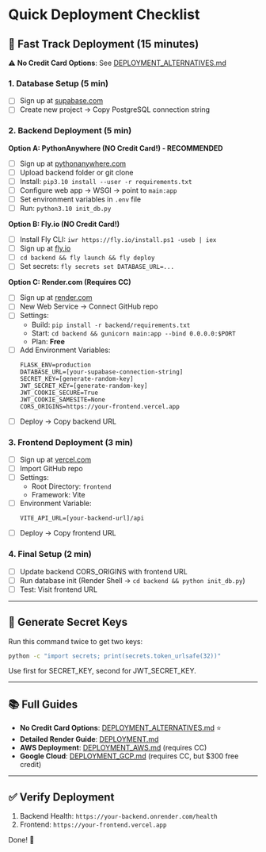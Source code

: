 # Quick Deployment Checklist

## 🚀 Fast Track Deployment (15 minutes)

⚠️ **No Credit Card Options**: See [DEPLOYMENT_ALTERNATIVES.md](./DEPLOYMENT_ALTERNATIVES.md)

### 1. Database Setup (5 min)
- [ ] Sign up at [supabase.com](https://supabase.com)
- [ ] Create new project → Copy PostgreSQL connection string

### 2. Backend Deployment (5 min)

**Option A: PythonAnywhere (NO Credit Card!) - RECOMMENDED**
- [ ] Sign up at [pythonanywhere.com](https://www.pythonanywhere.com)
- [ ] Upload backend folder or git clone
- [ ] Install: `pip3.10 install --user -r requirements.txt`
- [ ] Configure web app → WSGI → point to `main:app`
- [ ] Set environment variables in `.env` file
- [ ] Run: `python3.10 init_db.py`

**Option B: Fly.io (NO Credit Card!)**
- [ ] Install Fly CLI: `iwr https://fly.io/install.ps1 -useb | iex`
- [ ] Sign up at [fly.io](https://fly.io)
- [ ] `cd backend && fly launch && fly deploy`
- [ ] Set secrets: `fly secrets set DATABASE_URL=...`

**Option C: Render.com (Requires CC)**
- [ ] Sign up at [render.com](https://render.com)
- [ ] New Web Service → Connect GitHub repo
- [ ] Settings:
  - Build: `pip install -r backend/requirements.txt`
  - Start: `cd backend && gunicorn main:app --bind 0.0.0.0:$PORT`
  - Plan: **Free**
- [ ] Add Environment Variables:
  ```
  FLASK_ENV=production
  DATABASE_URL=[your-supabase-connection-string]
  SECRET_KEY=[generate-random-key]
  JWT_SECRET_KEY=[generate-random-key]
  JWT_COOKIE_SECURE=True
  JWT_COOKIE_SAMESITE=None
  CORS_ORIGINS=https://your-frontend.vercel.app
  ```
- [ ] Deploy → Copy backend URL

### 3. Frontend Deployment (3 min)
- [ ] Sign up at [vercel.com](https://vercel.com)
- [ ] Import GitHub repo
- [ ] Settings:
  - Root Directory: `frontend`
  - Framework: Vite
- [ ] Environment Variable:
  ```
  VITE_API_URL=[your-backend-url]/api
  ```
- [ ] Deploy → Copy frontend URL

### 4. Final Setup (2 min)
- [ ] Update backend CORS_ORIGINS with frontend URL
- [ ] Run database init (Render Shell → `cd backend && python init_db.py`)
- [ ] Test: Visit frontend URL

---

## 🔑 Generate Secret Keys

Run this command twice to get two keys:
```bash
python -c "import secrets; print(secrets.token_urlsafe(32))"
```

Use first for SECRET_KEY, second for JWT_SECRET_KEY.

---

## 📚 Full Guides

- **No Credit Card Options**: [DEPLOYMENT_ALTERNATIVES.md](./DEPLOYMENT_ALTERNATIVES.md) ⭐
- **Detailed Render Guide**: [DEPLOYMENT.md](./DEPLOYMENT.md)
- **AWS Deployment**: [DEPLOYMENT_AWS.md](./DEPLOYMENT_AWS.md) (requires CC)
- **Google Cloud**: [DEPLOYMENT_GCP.md](./DEPLOYMENT_GCP.md) (requires CC, but $300 free credit)

---

## ✅ Verify Deployment

1. Backend Health: `https://your-backend.onrender.com/health`
2. Frontend: `https://your-frontend.vercel.app`

Done! 🎉

